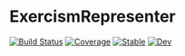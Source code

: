# ExercismRepresenter

[![Build Status](https://github.com/SaschaMann/ExercismRepresenter.jl/workflows/CI/badge.svg)](https://github.com/SaschaMann/ExercismRepresenter.jl/actions)
[![Coverage](https://codecov.io/gh/SaschaMann/ExercismRepresenter.jl/branch/master/graph/badge.svg)](https://codecov.io/gh/SaschaMann/ExercismRepresenter.jl)
[![Stable](https://img.shields.io/badge/docs-stable-blue.svg)](https://SaschaMann.github.io/ExercismRepresenter.jl/stable)
[![Dev](https://img.shields.io/badge/docs-dev-blue.svg)](https://SaschaMann.github.io/ExercismRepresenter.jl/dev)
